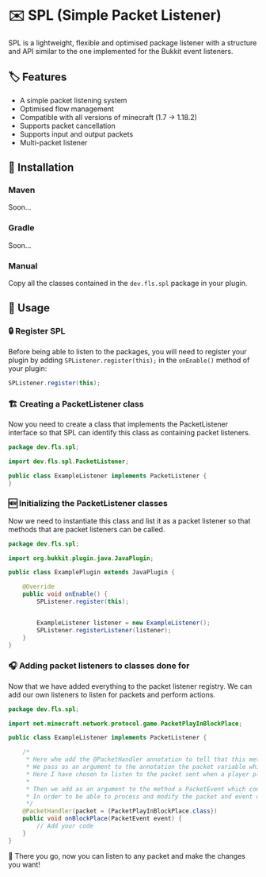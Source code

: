 # ✉️ SPL (Simple Packet Listener)

SPL is a lightweight, flexible and optimised package listener with a structure and API similar to the one implemented for the Bukkit event listeners.

## 🏷️ Features

- A simple packet listening system
- Optimised flow management
- Compatible with all versions of minecraft (1.7 -> 1.18.2)
- Supports packet cancellation
- Supports input and output packets
- Multi-packet listener

## 📂 Installation

### Maven

Soon...
### Gradle

Soon...

### Manual

Copy all the classes contained in the `dev.fls.spl` package in your plugin.


## 📐 Usage

### 🔒 Register SPL

Before being able to listen to the packages, you will need to register your plugin by adding `SPListener.register(this);` in the `onEnable()` method of your plugin:

```java
SPListener.register(this);
```

### 🏗️ Creating a PacketListener class

Now you need to create a class that implements the PacketListener interface so that SPL can identify this class as containing packet listeners.

```java
package dev.fls.spl;

import dev.fls.spl.PacketListener;

public class ExampleListener implements PacketListener {
}
```

### 🆕 Initializing the PacketListener classes

Now we need to instantiate this class and list it as a packet listener so that methods that are packet listeners can be called.

```java
package dev.fls.spl;

import org.bukkit.plugin.java.JavaPlugin;

public class ExamplePlugin extends JavaPlugin {

    @Override
    public void onEnable() {
        SPListener.register(this);


        ExampleListener listener = new ExampleListener();
        SPListener.registerListener(listener);
    }
}
```

### 🎧 Adding packet listeners to classes done for

Now that we have added everything to the packet listener registry. We can add our own listeners to listen for packets and perform actions.

```java
package dev.fls.spl;

import net.minecraft.network.protocol.game.PacketPlayInBlockPlace;

public class ExampleListener implements PacketListener {

    /*
     * Here whe add the @PacketHandler annotation to tell that this methods listen a packet.
     * We pass as an argument to the annotation the packet variable which contains the packet(s) we want to listen to with reference to their class.
     * Here I have chosen to listen to the packet sent when a player places a block (PacketPlayInBlockPlace)
     *
     * Then we add as an argument to the method a PacketEvent which contains the event data that is called when a packet is read. 
     * In order to be able to process and modify the packet and event data.
     */
    @PacketHandler(packet = {PacketPlayInBlockPlace.class})
    public void onBlockPlace(PacketEvent event) {
        // Add your code
    }
}
```

🎉 There you go, now you can listen to any packet and make the changes you want!